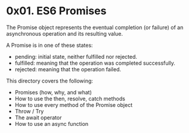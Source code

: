 # 0x01. ES6 Promises

The Promise object represents the eventual completion (or failure) of an asynchronous operation and its resulting value.

A Promise is in one of these states:

- pending: initial state, neither fulfilled nor rejected.
- fulfilled: meaning that the operation was completed successfully.
- rejected: meaning that the operation failed.

This directory covers the following:

- Promises (how, why, and what)
- How to use the then, resolve, catch methods
- How to use every method of the Promise object
- Throw / Try
- The await operator
- How to use an async function
